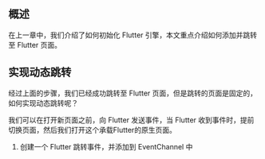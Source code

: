 ## 概述

在上一章中，我们介绍了如何初始化 Flutter 引擎，本文重点介绍如何添加并跳转至 Flutter 页面。

## 实现动态跳转

经过上面的步骤，我们已经成功跳转至 Flutter 页面，但是跳转的页面是固定的，如何实现动态跳转呢？

我们可以在打开新页面之前，向 Flutter 发送事件，当 Flutter 收到事件时，提前切换页面，然后我们打开这个承载Flutter的原生页面。

1. 创建一个 Flutter 跳转事件，并添加到 EventChannel 中

```ts
